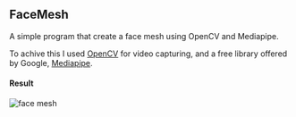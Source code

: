 ## FaceMesh
A simple program that create a face mesh using OpenCV and Mediapipe.

To achive this I used [OpenCV](https://opencv.org/) for video capturing, and a free library offered by Google, [Mediapipe](https://mediapipe.dev/). 

#### Result
![face mesh](https://user-images.githubusercontent.com/68144408/134700268-de9a52cd-e174-43d2-bdec-4177da899ecb.gif)

